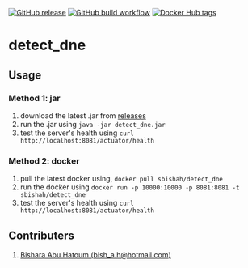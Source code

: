 [![GitHub release](https://img.shields.io/github/actions/workflow/status/sbishah/detect_dne/maven-package-and-publish.yml?style=flat-square)](https://github.com/sbishah/detect_dne/actions/workflows/maven-package-and-publish.yml)
[![GitHub build workflow](https://img.shields.io/github/release/sbishah/detect_dne.svg?style=flat-square)](https://github.com/sbishah/detect_dne/releases/latest)
[![Docker Hub tags](https://img.shields.io/docker/v/sbishah/detect_dne?label=docker&style=flat-square)](https://hub.docker.com/repository/docker/sbishah/detect_dne)

# detect_dne

## Usage

### Method 1: jar
1. download the latest .jar from [releases](https://github.com/sbishah/detect_dne/releases)
2. run the .jar using `java -jar detect_dne.jar`
3. test the server's health using `curl http://localhost:8081/actuator/health`

### Method 2: docker
1. pull the latest docker using, `docker pull sbishah/detect_dne`
2. run the docker using `docker run -p 10000:10000 -p 8081:8081 -t sbishah/detect_dne`
3. test the server's health using `curl http://localhost:8081/actuator/health`

## Contributers
 1. [Bishara Abu Hatoum (bish_a.h@hotmail.com)](https://github.com/sbishah)

